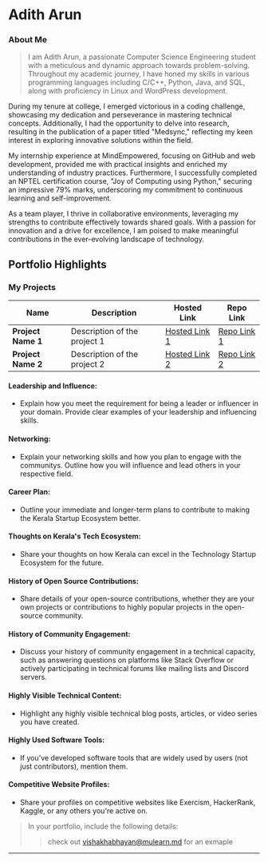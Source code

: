 # Adith Arun

### About Me

> I am Adith Arun, a passionate Computer Science Engineering student with a meticulous and dynamic approach towards problem-solving. Throughout my academic journey, I have honed my skills in various programming languages including C/C++, Python, Java, and SQL, along with proficiency in Linux and WordPress development.

During my tenure at college, I emerged victorious in a coding challenge, showcasing my dedication and perseverance in mastering technical concepts. Additionally, I had the opportunity to delve into research, resulting in the publication of a paper titled "Medsync," reflecting my keen interest in exploring innovative solutions within the field.

My internship experience at MindEmpowered, focusing on GitHub and web development, provided me with practical insights and enriched my understanding of industry practices. Furthermore, I successfully completed an NPTEL certification course, "Joy of Computing using Python," securing an impressive 79% marks, underscoring my commitment to continuous learning and self-improvement.

As a team player, I thrive in collaborative environments, leveraging my strengths to contribute effectively towards shared goals. With a passion for innovation and a drive for excellence, I am poised to make meaningful contributions in the ever-evolving landscape of technology.


## Portfolio Highlights

### My Projects

| Name                | Description                                                               | Hosted Link                              | Repo Link                                                      |
|---------------------|---------------------------------------------------------------------------|------------------------------------------|----------------------------------------------------------------|
| **Project Name 1**  | Description of the project 1                                              | [Hosted Link 1](https://example.com)    | [Repo Link 1](https://github.com/username/project1)             |
| **Project Name 2**  | Description of the project 2                                              | [Hosted Link 2](https://example.com)    | [Repo Link 2](https://github.com/username/project2)             |

#### Leadership and Influence:

- Explain how you meet the requirement for being a leader or influencer in your domain. Provide clear examples of your leadership and influencing skills.

#### Networking:

- Explain your networking skills and how you plan to engage with the communitys. Outline how you will influence and lead others in your respective field.

#### Career Plan:

- Outline your immediate and longer-term plans to contribute to making the Kerala Startup Ecosystem better.

#### Thoughts on Kerala's Tech Ecosystem:

- Share your thoughts on how Kerala can excel in the Technology Startup Ecosystem for the future.

#### History of Open Source Contributions:

- Share details of your open-source contributions, whether they are your own projects or contributions to highly popular projects in the open-source community.

#### History of Community Engagement:

-  Discuss your history of community engagement in a technical capacity, such as answering questions on platforms like Stack Overflow or actively participating in technical forums like mailing lists and Discord servers.

#### Highly Visible Technical Content:

- Highlight any highly visible technical blog posts, articles, or video series you have created.

#### Highly Used Software Tools:

- If you've developed software tools that are widely used by users (not just contributors), mention them.

#### Competitive Website Profiles:

- Share your profiles on competitive websites like Exercism, HackerRank, Kaggle, or any others you're active on.



> In your portfolio, include the following details:
>> check out [vishakhabhayan@mulearn.md](./profiles/vishakhabhayan@mulearn.md) for an exmaple

---
